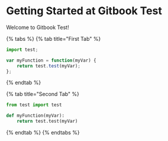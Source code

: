 # Getting Started at Gitbook Test

Welcome to Gitbook Test!

{% tabs %}
{% tab title="First Tab" %}
```javascript
import test;

var myFunction = function(myVar) {
    return test.test(myVar);
};
```
{% endtab %}

{% tab title="Second Tab" %}
```python
from test import test

def myFunction(myVar):
    return test.test(myVar)
```
{% endtab %}
{% endtabs %}

